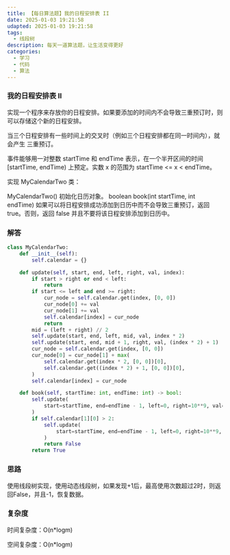 ```yaml
---
title: 【每日算法题】我的日程安排表 II
date: 2025-01-03 19:21:58
udapted: 2025-01-03 19:21:58
tags:
  - 线段树
description: 每天一道算法题，让生活变得更好
categories:
  - 学习
  - 代码
  - 算法
---
```


### 我的日程安排表 II

实现一个程序来存放你的日程安排。如果要添加的时间内不会导致三重预订时，则可以存储这个新的日程安排。

当三个日程安排有一些时间上的交叉时（例如三个日程安排都在同一时间内），就会产生 三重预订。

事件能够用一对整数 startTime 和 endTime 表示，在一个半开区间的时间 [startTime, endTime) 上预定。实数 x 的范围为  startTime <= x < endTime。

实现 MyCalendarTwo 类：

MyCalendarTwo() 初始化日历对象。
boolean book(int startTime, int endTime) 如果可以将日程安排成功添加到日历中而不会导致三重预订，返回 true。否则，返回 false 并且不要将该日程安排添加到日历中。

### 解答

```python
class MyCalendarTwo:
    def __init__(self):
        self.calendar = {}

    def update(self, start, end, left, right, val, index):
        if start > right or end < left:
            return
        if start <= left and end >= right:
            cur_node = self.calendar.get(index, [0, 0])
            cur_node[0] += val
            cur_node[1] += val
            self.calendar[index] = cur_node
            return
        mid = (left + right) // 2
        self.update(start, end, left, mid, val, index * 2)
        self.update(start, end, mid + 1, right, val, (index * 2) + 1)
        cur_node = self.calendar.get(index, [0, 0])
        cur_node[0] = cur_node[1] + max(
            self.calendar.get(index * 2, [0, 0])[0],
            self.calendar.get((index * 2) + 1, [0, 0])[0],
        )
        self.calendar[index] = cur_node

    def book(self, startTime: int, endTime: int) -> bool:
        self.update(
            start=startTime, end=endTime - 1, left=0, right=10**9, val=1, index=1
        )
        if self.calendar[1][0] > 2:
            self.update(
                start=startTime, end=endTime - 1, left=0, right=10**9, val=-1, index=1
            )
            return False
        return True
```

### 思路

使用线段树实现，使用动态线段树，如果发现+1后，最高使用次数超过2时，则返回False，并且-1，恢复数据。

### 复杂度

时间复杂度：O(n*logm)

空间复杂度：O(n*logm)
